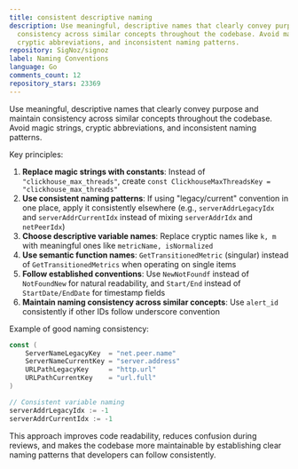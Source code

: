```yaml
---
title: consistent descriptive naming
description: Use meaningful, descriptive names that clearly convey purpose and maintain
  consistency across similar concepts throughout the codebase. Avoid magic strings,
  cryptic abbreviations, and inconsistent naming patterns.
repository: SigNoz/signoz
label: Naming Conventions
language: Go
comments_count: 12
repository_stars: 23369
---
```


Use meaningful, descriptive names that clearly convey purpose and maintain consistency across similar concepts throughout the codebase. Avoid magic strings, cryptic abbreviations, and inconsistent naming patterns.

Key principles:
1. **Replace magic strings with constants**: Instead of `"clickhouse_max_threads"`, create `const ClickhouseMaxThreadsKey = "clickhouse_max_threads"`
2. **Use consistent naming patterns**: If using "legacy/current" convention in one place, apply it consistently elsewhere (e.g., `serverAddrLegacyIdx` and `serverAddrCurrentIdx` instead of mixing `serverAddrIdx` and `netPeerIdx`)
3. **Choose descriptive variable names**: Replace cryptic names like `k, m` with meaningful ones like `metricName, isNormalized`
4. **Use semantic function names**: `GetTransitionedMetric` (singular) instead of `GetTransitionedMetrics` when operating on single items
5. **Follow established conventions**: Use `NewNotFoundf` instead of `NotFoundNew` for natural readability, and `Start/End` instead of `StartDate/EndDate` for timestamp fields
6. **Maintain naming consistency across similar concepts**: Use `alert_id` consistently if other IDs follow underscore convention

Example of good naming consistency:
```go
const (
    ServerNameLegacyKey  = "net.peer.name"
    ServerNameCurrentKey = "server.address"
    URLPathLegacyKey     = "http.url" 
    URLPathCurrentKey    = "url.full"
)

// Consistent variable naming
serverAddrLegacyIdx := -1
serverAddrCurrentIdx := -1
```

This approach improves code readability, reduces confusion during reviews, and makes the codebase more maintainable by establishing clear naming patterns that developers can follow consistently.